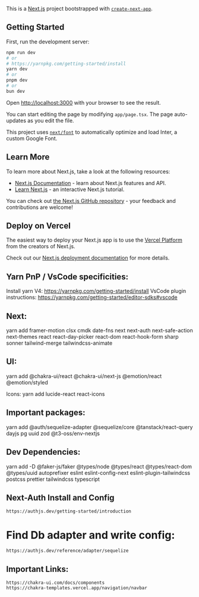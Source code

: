 This is a [Next.js](https://nextjs.org/) project bootstrapped with [`create-next-app`](https://github.com/vercel/next.js/tree/canary/packages/create-next-app).

## Getting Started

First, run the development server:

```bash
npm run dev
# or
# https://yarnpkg.com/getting-started/install
yarn dev
# or
pnpm dev
# or
bun dev
```

Open [http://localhost:3000](http://localhost:3000) with your browser to see the result.

You can start editing the page by modifying `app/page.tsx`. The page auto-updates as you edit the file.

This project uses [`next/font`](https://nextjs.org/docs/basic-features/font-optimization) to automatically optimize and load Inter, a custom Google Font.

## Learn More

To learn more about Next.js, take a look at the following resources:

- [Next.js Documentation](https://nextjs.org/docs) - learn about Next.js features and API.
- [Learn Next.js](https://nextjs.org/learn) - an interactive Next.js tutorial.

You can check out [the Next.js GitHub repository](https://github.com/vercel/next.js/) - your feedback and contributions are welcome!

## Deploy on Vercel

The easiest way to deploy your Next.js app is to use the [Vercel Platform](https://vercel.com/new?utm_medium=default-template&filter=next.js&utm_source=create-next-app&utm_campaign=create-next-app-readme) from the creators of Next.js.

Check out our [Next.js deployment documentation](https://nextjs.org/docs/deployment) for more details.


## Yarn PnP / VsCode specificities:
Install yarn V4: https://yarnpkg.com/getting-started/install
VsCode plugin instructions: https://yarnpkg.com/getting-started/editor-sdks#vscode

## Next: 
yarn add framer-motion clsx cmdk date-fns next next-auth next-safe-action next-themes react react-day-picker react-dom react-hook-form sharp sonner tailwind-merge tailwindcss-animate
## UI: 
yarn add @chakra-ui/react @chakra-ui/next-js  @emotion/react @emotion/styled

Icons: yarn add lucide-react react-icons
## Important packages: 
yarn add @auth/sequelize-adapter @sequelize/core @tanstack/react-query dayjs pg uuid zod @t3-oss/env-nextjs

## Dev Dependencies: 
yarn add -D @faker-js/faker @types/node @types/react @types/react-dom @types/uuid autoprefixer eslint eslint-config-next eslint-plugin-tailwindcss postcss prettier tailwindcss typescript


## Next-Auth Install and Config
    https://authjs.dev/getting-started/introduction
# Find Db adapter and write config: 
    https://authjs.dev/reference/adapter/sequelize



## Important Links: 
    https://chakra-ui.com/docs/components
    https://chakra-templates.vercel.app/navigation/navbar